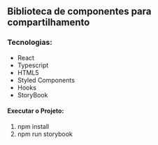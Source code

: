 ## Biblioteca de componentes para compartilhamento

### Tecnologias:

- React
- Typescript
- HTML5
- Styled Components
- Hooks
- StoryBook


#### Executar o Projeto:

 1) npm install
 2) npm run storybook
